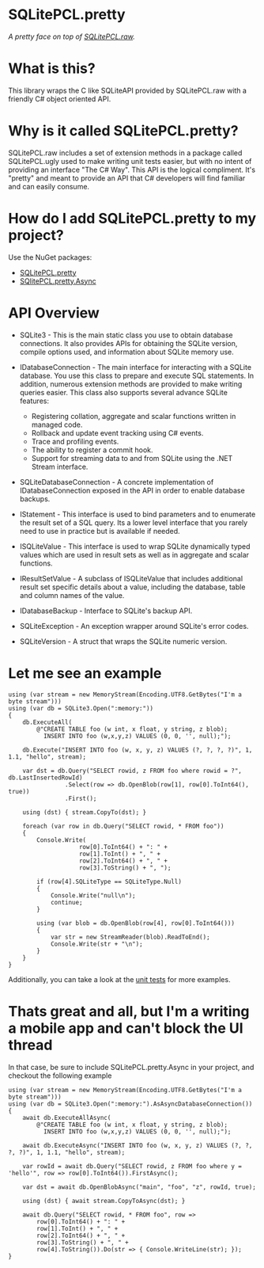 SQLitePCL.pretty
================
*A pretty face on top of [SQLitePCL.raw](http://github.com/ericsink/SQLitePCL.raw).* 

# What is this?

This library wraps the C like SQLiteAPI provided by SQLitePCL.raw with a friendly C# object oriented API. 

# Why is it called SQLitePCL.pretty?

SQLitePCL.raw includes a set of extension methods in a package called SQLitePCL.ugly used to make writing unit tests easier, but with no intent of providing an interface "The C# Way". This API is the logical compliment. It's "pretty" and meant to provide an API that C# developers will find familiar and can easily consume.

# How do I add SQLitePCL.pretty to my project?

Use the NuGet packages:
* [SQLitePCL.pretty](http://www.nuget.org/packages/SQLitePCL.pretty/)
* [SQlitePCL.pretty.Async](http://www.nuget.org/packages/SQLitePCL.pretty.Async/)

# API Overview

* SQLite3 - This is the main static class you use to obtain database connections. It also provides APIs for obtaining the SQLite version, compile options used, and information about SQLite memory use.

* IDatabaseConnection - The main interface for interacting with a SQLite database. You use this class to prepare and execute SQL statements. In addition, numerous extension methods are provided to make writing queries easier. This class also supports several advance SQLite features:
  * Registering collation, aggregate and scalar functions written in managed code.
  * Rollback and update event tracking using C# events.
  * Trace and profiling events.
  * The ability to register a commit hook.
  * Support for streaming data to and from SQLite using the .NET Stream interface.
   
* SQLiteDatabaseConnection - A concrete implementation of IDatabaseConnection exposed in the API in order to enable database backups. 

* IStatement - This interface is used to bind parameters and to enumerate the result set of a SQL query. Its a lower level interface that you rarely need to use in practice but is available if needed.

* ISQLiteValue - This interface is used to wrap SQLite dynamically typed values which are used in result sets as well as in aggregate and scalar functions. 

* IResultSetValue - A subclass of ISQLiteValue that includes additional result set specific details about a value, including the database, table and column names of the value.

* IDatabaseBackup - Interface to SQLite's backup API.

* SQLiteException - An exception wrapper around SQLite's error codes.

* SQLiteVersion - A struct that wraps the SQLite numeric version.

# Let me see an example
```
using (var stream = new MemoryStream(Encoding.UTF8.GetBytes("I'm a byte stream")))
using (var db = SQLite3.Open(":memory:"))
{
    db.ExecuteAll(
        @"CREATE TABLE foo (w int, x float, y string, z blob);
          INSERT INTO foo (w,x,y,z) VALUES (0, 0, '', null);");

    db.Execute("INSERT INTO foo (w, x, y, z) VALUES (?, ?, ?, ?)", 1, 1.1, "hello", stream);

    var dst = db.Query("SELECT rowid, z FROM foo where rowid = ?", db.LastInsertedRowId)
                .Select(row => db.OpenBlob(row[1], row[0].ToInt64(), true))
                .First();

    using (dst) { stream.CopyTo(dst); }

    foreach (var row in db.Query("SELECT rowid, * FROM foo"))
    {
        Console.Write(
                    row[0].ToInt64() + ": " +
                    row[1].ToInt() + ", " +
                    row[2].ToInt64() + ", " +
                    row[3].ToString() + ", ");

        if (row[4].SQLiteType == SQLiteType.Null)
        {
            Console.Write("null\n");
            continue;
        }

        using (var blob = db.OpenBlob(row[4], row[0].ToInt64()))
        {
            var str = new StreamReader(blob).ReadToEnd();
            Console.Write(str + "\n");
        }
    }
}
```


Additionally, you can take a look at the [unit tests](http://github.com/bordoley/SQLitePCL.pretty/tree/master/SQLitePCL.pretty.tests) for more examples.

# Thats great and all, but I'm a writing a mobile app and can't block the UI thread

In that case, be sure to include SQLitePCL.pretty.Async in your project, and checkout the following example

```
using (var stream = new MemoryStream(Encoding.UTF8.GetBytes("I'm a byte stream")))
using (var db = SQLite3.Open(":memory:").AsAsyncDatabaseConnection())
{
    await db.ExecuteAllAsync(
        @"CREATE TABLE foo (w int, x float, y string, z blob);
          INSERT INTO foo (w,x,y,z) VALUES (0, 0, '', null);");

    await db.ExecuteAsync("INSERT INTO foo (w, x, y, z) VALUES (?, ?, ?, ?)", 1, 1.1, "hello", stream);

    var rowId = await db.Query("SELECT rowid, z FROM foo where y = 'hello'", row => row[0].ToInt64()).FirstAsync();

    var dst = await db.OpenBlobAsync("main", "foo", "z", rowId, true);

    using (dst) { await stream.CopyToAsync(dst); }

    await db.Query("SELECT rowid, * FROM foo", row =>
        row[0].ToInt64() + ": " +
        row[1].ToInt() + ", " +
        row[2].ToInt64() + ", " +
        row[3].ToString() + ", " +
        row[4].ToString()).Do(str => { Console.WriteLine(str); });
}
```
